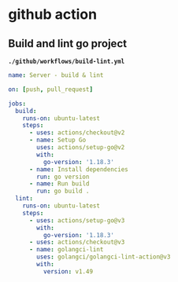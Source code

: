 
# github action
## Build and lint go project

__`./github/workflows/build-lint.yml`__
```yml
name: Server - build & lint

on: [push, pull_request]

jobs:
  build:
	runs-on: ubuntu-latest
	steps:
	  - uses: actions/checkout@v2
	  - name: Setup Go
	    uses: actions/setup-go@v2
	    with:
		  go-version: '1.18.3'
	  - name: Install dependencies
	    run: go version
	  - name: Run build
	    run: go build .
  lint:
	runs-on: ubuntu-latest
	steps:
	  - uses: actions/setup-go@v3
		with:
		  go-version: '1.18.3'
	  - uses: actions/checkout@v3
      - name: golangci-lint
		uses: golangci/golangci-lint-action@v3
		with:
		  version: v1.49
```
